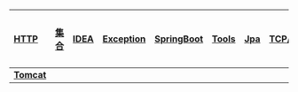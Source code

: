 #### 

| [HTTP](/chapter1/http.md) | [**集合**](/chapter1/ji-he.md) | [**IDEA**](/chapter1/idea.md) | [**Exception**](/chapter1/exception.md) | [**SpringBoot**](/chapter1/springboot.md) | [**Tools**](/chapter1/tools.md) | [**Jpa**](/chapter1/jpa.md) | [TCP/IP](/chapter1/tcpip.md) | [**知识链接**](/chapter1/zhi-shi-lian-jie.md) |
| :--- | :--- | :--- | :--- | :--- | :--- | :--- | :--- | :--- |
| [**Tomcat**](/chapter1/tomcat.md) |  |  |  |  |  |  |  |  |



